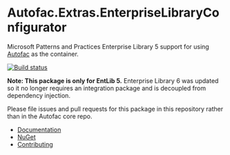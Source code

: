 # Autofac.Extras.EnterpriseLibraryConfigurator

Microsoft Patterns and Practices Enterprise Library 5 support for using [Autofac](http://autofac.org) as the container.

[![Build status](https://ci.appveyor.com/api/projects/status/3o5xlwu9t8on7oue?svg=true)](https://ci.appveyor.com/project/Autofac/autofac-extras-enterpriselibraryconfigurator)

**Note: This package is only for EntLib 5.** Enterprise Library 6 was updated so it no longer requires an integration package and is decoupled from dependency injection.

Please file issues and pull requests for this package in this repository rather than in the Autofac core repo.

- [Documentation](http://autofac.readthedocs.org/en/latest/integration/entlib.html)
- [NuGet](https://github.com/autofac/Autofac.Extras.EnterpriseLibraryConfigurator/)
- [Contributing](http://autofac.readthedocs.org/en/latest/contributors.html)